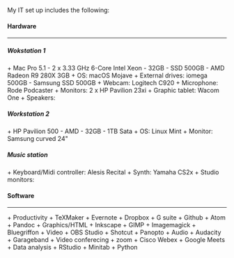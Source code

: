 
My IT set up includes the following:

<h4>Hardware</h4>
<hr />

<h5>Wokstation 1</h5>
+ Mac Pro 5.1 - 2 x 3.33 GHz 6-Core Intel Xeon - 32GB - SSD 500GB - AMD Radeon R9 280X 3GB
+ OS: macOS Mojave
+ External drives: iomega 500GB - Samsung SSD 500GB
+ Webcam: Logitech C920
+ Microphone: Rode Podcaster
+ Monitors: 2 x HP Pavilion 23xi
+ Graphic tablet: Wacom One
+ Speakers: 

<h5>Workstation 2</h5>
+ HP Pavilion 500 - AMD - 32GB - 1TB Sata 
+ OS: Linux Mint
+ Monitor: Samsung curved 24"

<h5>Music station</h5>
+ Keyboard/Midi controller: Alesis Recital
+ Synth: Yamaha CS2x
+ Studio monitors:

<h4>Software</h4>
<hr />
+ Productivity
  + TeXMaker
  + Evernote
  + Dropbox
  + G suite
  + Github
  + Atom
  + Pandoc
+ Graphics/HTML
  + Inkscape
  + GIMP
  + Imagemagick
  + Bluegriffon
+ Video
  + OBS Studio
  + Shotcut
  + Panopto
+ Audio
  + Audacity
  + Garageband
+ Video conferecing
  + zoom
  + Cisco Webex
  + Google Meets
+ Data analysis
  + RStudio
  + Minitab
  + Python
